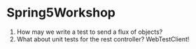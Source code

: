 # Spring5Workshop

1. How may we write a test to send a flux of objects?
2. What about unit tests for the rest controller? WebTestClient!